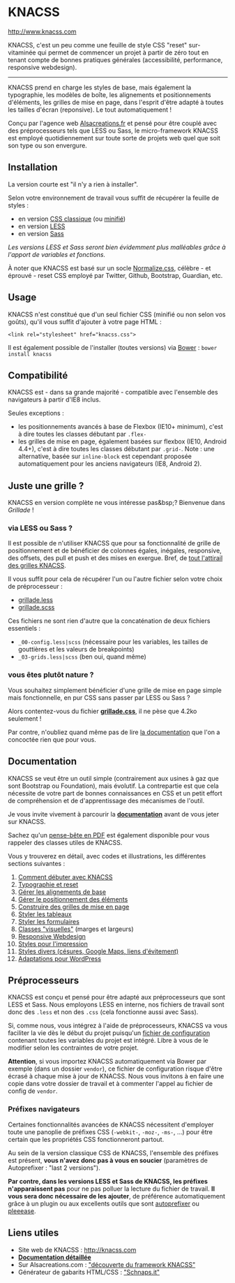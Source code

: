 # KNACSS

http://www.knacss.com

KNACSS, c'est un peu comme une feuille de style CSS "reset" sur-vitaminée qui permet de commencer un projet à partir de zéro tout en tenant compte de bonnes pratiques générales (accessibilité, performance, responsive webdesign).

<hr>

KNACSS prend en charge les styles de base, mais également la typographie, les modèles de boîte, les alignements et positionnements d'éléments, les grilles de mise en page, dans l'esprit d'être adapté à toutes les tailles d'écran (reponsive). Le tout automatiquement !

Conçu par l'agence web [Alsacreations.fr](http://alsacreations.fr) et pensé pour être couplé avec des préprocesseurs tels que LESS ou Sass, le micro-framework KNACSS est employé quotidiennement sur toute sorte de projets web quel que soit son type ou son envergure.

## Installation

La version courte est "il n'y a rien à installer".

Selon votre environnement de travail vous suffit de récupérer la feuille de styles :

- en version [CSS classique](https://raw.githubusercontent.com/raphaelgoetter/KNACSS/master/css/knacss-unminified.css) (ou [minifié](vhttps://raw.githubusercontent.com/raphaelgoetter/KNACSS/master/css/knacss.css))
- en version [LESS](https://github.com/raphaelgoetter/KNACSS/tree/master/less)
- en version [Sass](https://github.com/raphaelgoetter/KNACSS/tree/master/sass)

_Les versions LESS et Sass seront bien évidemment plus malléables grâce à l'apport de variables et fonctions._

À noter que KNACSS est basé sur un socle [Normalize.css](http://necolas.github.io/normalize.css/), célèbre - et éprouvé - reset CSS employé par Twitter, Github, Bootstrap, Guardian, etc.

## Usage

KNACSS n'est constitué que d'un seul fichier CSS (minifié ou non selon vos goûts), qu'il vous suffit d'ajouter à votre page HTML :

    <link rel="stylesheet" href="knacss.css">

Il est également possible de l'installer (toutes versions) via [Bower](http://bower.io/) : ```bower install knacss```

## Compatibilité

KNACSS est - dans sa grande majorité - compatible avec l'ensemble des navigateurs à partir d'IE8 inclus.

Seules exceptions :

- les positionnements avancés à base de Flexbox (IE10+ minimum), c'est à dire toutes les classes débutant par `.flex-`
- les grilles de mise en page, également basées sur flexbox  (IE10, Android 4.4+), c'est à dire toutes les classes débutant par `.grid-`. Note : une alternative, basée sur `inline-block` est cependant proposée automatiquement pour les anciens navigateurs (IE8, Android 2).

## Juste une grille ?

KNACSS en version complète ne vous intéresse pas&bsp;? Bienvenue dans *Grillade* !

### via LESS ou Sass ?

Il est possible de n'utiliser KNACSS que pour sa fonctionnalité de grille de positionnement et de bénéficier de colonnes égales, inégales, responsive, des offsets, des pull et push et des mises en exergue. Bref, de [tout l'attirail des grilles KNACSS](https://github.com/alsacreations/KNACSS/blob/master/doc/03-grilles.md).

Il vous suffit pour cela de récupérer l'un ou l'autre fichier selon votre choix de préprocesseur :
- [grillade.less](https://raw.githubusercontent.com/alsacreations/KNACSS/master/css/grillade.less)
- [grillade.scss](https://raw.githubusercontent.com/alsacreations/KNACSS/master/css/grillade.scss)

Ces fichiers ne sont rien d'autre que la concaténation de deux fichiers essentiels :
- `_00-config.less|scss` (nécessaire pour les variables, les tailles de gouttières et les valeurs de breakpoints)
- `_03-grids.less|scss` (ben oui, quand même)

### vous êtes plutôt nature ?

Vous souhaitez simplement bénéficier d'une grille de mise en page simple mais fonctionnelle, en pur CSS sans passer par LESS ou Sass&nbsp;?

Alors contentez-vous du fichier <a href="https://raw.githubusercontent.com/alsacreations/KNACSS/master/css/grillade.css"><strong>grillade.css</strong></a>, il ne pèse que 4.2ko seulement&nbsp;!

Par contre, n'oubliez quand même pas de lire [la documentation](https://github.com/alsacreations/KNACSS/blob/master/doc/03-grilles.md) que l'on a concoctée rien que pour vous.

## Documentation

KNACSS se veut être un outil simple (contrairement aux usines à gaz que sont Bootstrap ou Foundation), mais évolutif.
La contrepartie est que cela nécessite de votre part de bonnes connaissances en CSS et un petit effort de compréhension et de d'apprentissage des mécanismes de l'outil.

Je vous invite vivement à parcourir la [**documentation**](https://github.com/raphaelgoetter/KNACSS/tree/master/doc) avant de vous jeter sur KNACSS.

Sachez qu'un [pense-bête en PDF](http://knacss.com/KNACSS-cheatsheet.pdf) est également disponible pour vous rappeler des classes utiles de KNACSS.

<p>Vous y trouverez en détail, avec codes et illustrations, les différentes sections suivantes&nbsp;:</p>
<ol>
<li><a href="https://github.com/raphaelgoetter/KNACSS/blob/master/doc/00-commencer.md">Comment débuter avec KNACSS</a></li>
<li><a href="https://github.com/raphaelgoetter/KNACSS/blob/master/doc/01-typo-et-reset.md">Typographie et reset</a></li>
<li><a href="https://github.com/raphaelgoetter/KNACSS/blob/master/doc/02a-layout-alignements.md">Gérer les alignements de base</a></li>
<li><a href="https://github.com/raphaelgoetter/KNACSS/blob/master/doc/02b-layout-positionnement.md">Gérer le positionnement des éléments</a></li>
<li><a href="https://github.com/raphaelgoetter/KNACSS/blob/master/doc/03-grilles.md">Construire des grilles de mise en page</a></li>
<li><a href="https://github.com/raphaelgoetter/KNACSS/blob/master/doc/04-tableaux.md">Styler les tableaux</a></li>
<li><a href="https://github.com/raphaelgoetter/KNACSS/blob/master/doc/05-formulaires.md">Styler les formulaires</a></li>
<li><a href="https://github.com/raphaelgoetter/KNACSS/blob/master/doc/06-helpers.md">Classes "visuelles"</a> (marges et largeurs)</li>
<li><a href="https://github.com/raphaelgoetter/KNACSS/blob/master/doc/07-responsive.md">Responsive Webdesign</a></li>
<li><a href="https://github.com/raphaelgoetter/KNACSS/blob/master/doc/08-print.md">Styles pour l'impression</a></li>
<li><a href="https://github.com/raphaelgoetter/KNACSS/blob/master/doc/09-misc.md">Styles divers (césures, Google Maps, liens d'évitement)</a></li>
<li><a href="https://github.com/raphaelgoetter/KNACSS/blob/master/doc/11-wordpress.md">Adaptations pour WordPress</a></li>
</ol>


## Préprocesseurs

KNACSS est conçu et pensé pour être adapté aux préprocesseurs que sont LESS et Sass. Nous employons LESS en interne, nos fichiers de travail sont donc des `.less` et non des `.css` (cela fonctionne aussi avec Sass).

Si, comme nous, vous intégrez à l'aide de préprocesseurs, KNACSS va vous faciliter la vie dès le début du projet puisqu'un [fichier de configuration](https://github.com/raphaelgoetter/KNACSS/blob/master/less/_00-config.less) contenant toutes les variables du projet est intégré.
Libre à vous de le modifier selon les contraintes de votre projet.

**Attention**, si vous importez KNACSS automatiquement via Bower par exemple (dans un dossier `vendor`), ce fichier de configuration risque d'être écrasé à chaque mise à jour de KNACSS. Nous vous invitons à en faire une copie dans votre dossier de travail et à commenter l'appel au fichier de config de `vendor`.

### Préfixes navigateurs

Certaines fonctionnalités avancées de KNACSS nécessitent d'employer toute une panoplie de préfixes CSS (`-webkit-`, `-moz-`, `-ms-`, ...) pour être certain que les propriétés CSS fonctionneront partout.

Au sein de la version classique CSS de KNACSS, l'ensemble des préfixes est présent, **vous n'avez donc pas à vous en soucier** (paramètres de Autoprefixer : "last 2 versions").

**Par contre, dans les versions LESS et Sass de KNACSS, les préfixes n'apparaissent pas** pour ne pas polluer la lecture du fichier de travail. **Il vous sera donc nécessaire de les ajouter**, de préférence automatiquement grâce à un plugin ou aux excellents outils que sont [autoprefixer](https://github.com/postcss/autoprefixer) ou [pleeease](http://pleeease.io/).

## Liens utiles

* Site web de KNACSS : http://knacss.com
* [**Documentation détaillée**](https://github.com/raphaelgoetter/KNACSS/tree/master/doc)
* Sur Alsacreations.com : ["découverte du framework KNACSS"](http://www.alsacreations.com/tuto/lire/1577-decouverte-du-framework-css-KNACSS.html)
* Générateur de gabarits HTML/CSS : ["Schnaps.it"](http://schnaps.it/)
